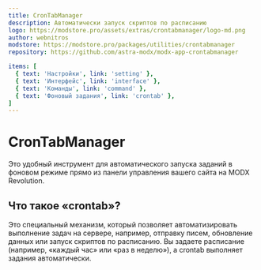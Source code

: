 ```yaml
---
title: CronTabManager
description: Автоматически запуск скриптов по расписанию
logo: https://modstore.pro/assets/extras/crontabmanager/logo-md.png
author: webnitros
modstore: https://modstore.pro/packages/utilities/crontabmanager
repository: https://github.com/astra-modx/modx-app-crontabmanager

items: [
  { text: 'Настройки', link: 'setting' },
  { text: 'Интерфейс', link: 'interface' },
  { text: 'Команды', link: 'command' },
  { text: 'Фоновый задания', link: 'сrontab' },
]
---
```

# CronTabManager

Это удобный инструмент для автоматического запуска заданий в фоновом режиме прямо из панели управления вашего сайта на MODX Revolution.

## Что такое «crontab»?

Это специальный механизм, который позволяет автоматизировать выполнение задач на сервере, например, отправку писем, обновление данных или запуск скриптов по
расписанию. Вы задаете расписание (например, «каждый час» или «раз в неделю»), а crontab выполняет задания автоматически.
